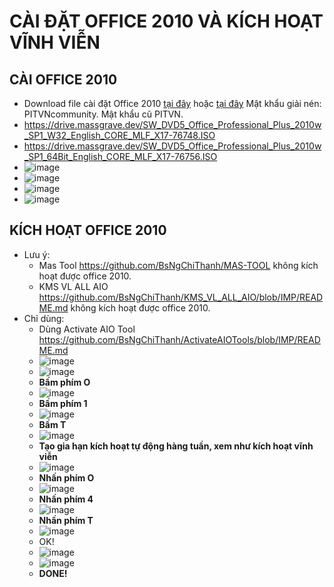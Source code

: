 # CÀI ĐẶT OFFICE 2010 VÀ KÍCH HOẠT VĨNH VIỄN #
## CÀI OFFICE 2010 ##
  - Download file cài đặt Office 2010 [tại đây](https://drive.google.com/file/d/10jL2IU_vr0QbkKrG51sk60KeD1XCgaY6/view) hoặc [tại đây](https://bsthanh-my.sharepoint.com/:u:/g/personal/0914678254_bsthanh_onmicrosoft_com/EWfgXXGKYxFMky8lWmy1W6wBakFvJItnxewlzpC5pCWudQ?e=sKK2Xf) Mật khẩu giải nén: PITVNcommunity. Mật khẩu cũ PITVN.
  - https://drive.massgrave.dev/SW_DVD5_Office_Professional_Plus_2010w_SP1_W32_English_CORE_MLF_X17-76748.ISO
  - https://drive.massgrave.dev/SW_DVD5_Office_Professional_Plus_2010w_SP1_64Bit_English_CORE_MLF_X17-76756.ISO
  - ![image](https://github.com/BsNgChiThanh/Cai-Office2010-va-kich-hoat/assets/82578024/47644385-3ada-4432-80d0-b3eed1eb24eb)
  - ![image](https://github.com/BsNgChiThanh/Cai-Office2010-va-kich-hoat/assets/82578024/8772133f-7470-46a9-b029-420c9ba108d8)
  - ![image](https://github.com/BsNgChiThanh/Cai-Office2010-va-kich-hoat/assets/82578024/ec0be0f5-0544-4a39-bb52-01a325352402)
  - ![image](https://github.com/BsNgChiThanh/Cai-Office2010-va-kich-hoat/assets/82578024/fe9b4cc0-ac9d-4106-9fcf-9c12bc3e3d61)

## KÍCH HOẠT OFFICE 2010 ##
- Lưu ý:
  - Mas Tool https://github.com/BsNgChiThanh/MAS-TOOL không kích hoạt được office 2010.
  - KMS VL ALL AIO https://github.com/BsNgChiThanh/KMS_VL_ALL_AIO/blob/IMP/README.md không kích hoạt được office 2010.
- Chỉ dùng: 
  - Dùng Activate AIO Tool https://github.com/BsNgChiThanh/ActivateAIOTools/blob/IMP/README.md
  - ![image](https://github.com/BsNgChiThanh/Cai-Office2010-va-kich-hoat/assets/82578024/c4d5a002-1d86-4672-94ae-62dc62f340fc)
  - ![image](https://github.com/BsNgChiThanh/Cai-Office2010-va-kich-hoat/assets/82578024/7c8ba71b-50c4-4bb9-989c-bafc737821df)
  - **Bấm phím O**
  - ![image](https://github.com/BsNgChiThanh/Cai-Office2010-va-kich-hoat/assets/82578024/f2c9c8f8-dde4-4bdf-ae17-fc6e8c8d0058)
  - **Bấm phím 1**
  - ![image](https://github.com/BsNgChiThanh/Cai-Office2010-va-kich-hoat/assets/82578024/29023037-eb7f-42b7-af52-5d5247f60dc3)
  - **Bấm T**
  - ![image](https://github.com/BsNgChiThanh/Cai-Office2010-va-kich-hoat/assets/82578024/8be4cab5-3a8f-4bba-bdf4-153cfc60bb68)
  - **Tạo gia hạn kích hoạt tự động hàng tuần, xem như kích hoạt vĩnh viễn**
  - ![image](https://github.com/BsNgChiThanh/Cai-Office2010-va-kich-hoat/assets/82578024/2c671322-6e70-4862-9b9f-f624fa6668eb)
  - **Nhấn phím O**
  - ![image](https://github.com/BsNgChiThanh/Cai-Office2010-va-kich-hoat/assets/82578024/cbdc9c88-9f81-4b9c-850d-7ce5e34d83ac)
  - **Nhấn phím 4**
  - ![image](https://github.com/BsNgChiThanh/Cai-Office2010-va-kich-hoat/assets/82578024/40426030-ae66-4c8b-b5ae-375715c18247)
  - **Nhấn phím T**
  - ![image](https://github.com/BsNgChiThanh/Cai-Office2010-va-kich-hoat/assets/82578024/1391e0c9-b1ee-4d44-86d3-b4fd101ee753)
  - OK!
  - ![image](https://github.com/BsNgChiThanh/Cai-Office2010-va-kich-hoat/assets/82578024/284dbbbb-2035-45df-83c3-7fbe09b355bd)
  - ![image](https://github.com/BsNgChiThanh/Cai-Office2010-va-kich-hoat/assets/82578024/31b6cdac-17e2-4a45-a4ea-79b2eef1cda2)
  - **DONE!**
